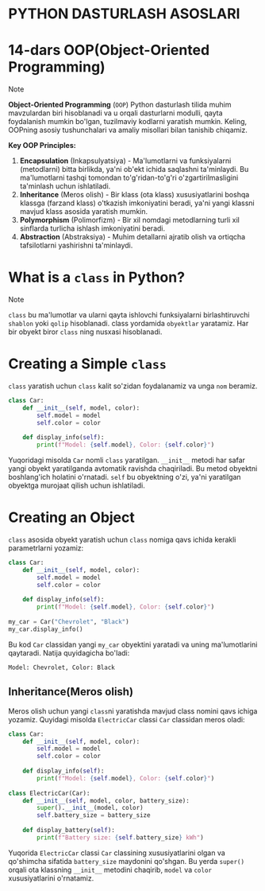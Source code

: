 # PYTHON DASTURLASH ASOSLARI

# 14-dars OOP(Object-Oriented Programming)

> [!NOTE]
> **Object-Oriented Programming** (`OOP`) Python dasturlash tilida muhim mavzulardan biri hisoblanadi va u orqali dasturlarni modulli, qayta foydalanish mumkin bo'lgan, tuzilmaviy kodlarni yaratish mumkin. Keling, OOPning asosiy tushunchalari va amaliy misollari bilan tanishib chiqamiz.

**Key OOP Principles:**
1. **Encapsulation** (Inkapsulyatsiya) - Ma'lumotlarni va funksiyalarni (metodlarni) bitta birlikda, ya'ni ob'ekt ichida saqlashni ta'minlaydi. Bu ma'lumotlarni tashqi tomondan to'g'ridan-to'g'ri o'zgartirilmasligini ta'minlash uchun ishlatiladi.
2. **Inheritance** (Meros olish) - Bir klass (ota klass) xususiyatlarini boshqa klassga (farzand klass) o'tkazish imkoniyatini beradi, ya'ni yangi klassni mavjud klass asosida yaratish mumkin.
3. **Polymorphism** (Polimorfizm) - Bir xil nomdagi metodlarning turli xil sinflarda turlicha ishlash imkoniyatini beradi.
4. **Abstraction** (Abstraksiya) - Muhim detallarni ajratib olish va ortiqcha tafsilotlarni yashirishni ta'minlaydi.

# What is a `class` in Python?
> [!NOTE] 
> `class` bu ma'lumotlar va ularni qayta ishlovchi funksiyalarni birlashtiruvchi `shablon` yoki `qolip` hisoblanadi. class yordamida `obyektlar` yaratamiz. Har bir obyekt biror `class` ning nusxasi hisoblanadi.

# Creating a Simple `class`
`class` yaratish uchun `class` kalit so'zidan foydalanamiz va unga `nom` beramiz.
```python
class Car:
    def __init__(self, model, color):
        self.model = model
        self.color = color
    
    def display_info(self):
        print(f"Model: {self.model}, Color: {self.color}")
```
Yuqoridagi misolda `Car` nomli `class` yaratilgan. `__init__` metodi har safar yangi obyekt yaratilganda avtomatik ravishda chaqiriladi. Bu metod obyektni boshlang'ich holatini o'rnatadi. `self` bu obyektning o'zi, ya'ni yaratilgan obyektga murojaat qilish uchun ishlatiladi.

# Creating an Object
`class` asosida obyekt yaratish uchun `class` nomiga qavs ichida kerakli parametrlarni yozamiz:
```python
class Car:
    def __init__(self, model, color):
        self.model = model
        self.color = color
    
    def display_info(self):
        print(f"Model: {self.model}, Color: {self.color}")
        
my_car = Car("Chevrolet", "Black")
my_car.display_info()
```
Bu kod `Car` classidan yangi `my_car` obyektini yaratadi va uning ma'lumotlarini qaytaradi. Natija quyidagicha bo'ladi:
```shell
Model: Chevrolet, Color: Black
```
## Inheritance(Meros olish)
Meros olish uchun yangi `class`ni yaratishda mavjud class nomini qavs ichiga yozamiz. Quyidagi misolda `ElectricCar` classi `Car` classidan meros oladi:
```python
class Car:
    def __init__(self, model, color):
        self.model = model
        self.color = color
    
    def display_info(self):
        print(f"Model: {self.model}, Color: {self.color}")
        
class ElectricCar(Car):
    def __init__(self, model, color, battery_size):
        super().__init__(model, color)
        self.battery_size = battery_size
    
    def display_battery(self):
        print(f"Battery size: {self.battery_size} kWh")
```
Yuqorida `ElectricCar` classi `Car` classining xususiyatlarini olgan va qo'shimcha sifatida `battery_size` maydonini qo'shgan. Bu yerda `super()` orqali ota klassning `__init__` metodini chaqirib, `model` va `color` xususiyatlarini o'rnatamiz.




